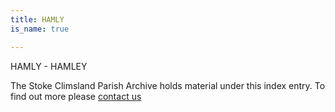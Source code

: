 ```yaml
---
title: HAMLY
is_name: true

---
```


HAMLY - HAMLEY


The Stoke Climsland Parish Archive holds material under this index entry. To find out more please [contact us](/contact/)

